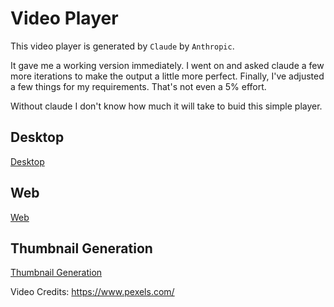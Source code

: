 # Video Player

This video player is generated by `Claude` by `Anthropic`.

It gave me a working version immediately. I went on and asked claude a few more iterations to make the output a little more perfect. Finally, I've adjusted a few things for my requirements. That's not even a 5% effort.

Without claude I don't know how much it will take to buid this simple player.

## Desktop

[Desktop](desktop_demo.gif)

## Web

[Web](web_demo.gif)

## Thumbnail Generation

[Thumbnail Generation](thumbnails_demo.gif)


Video Credits: https://www.pexels.com/
